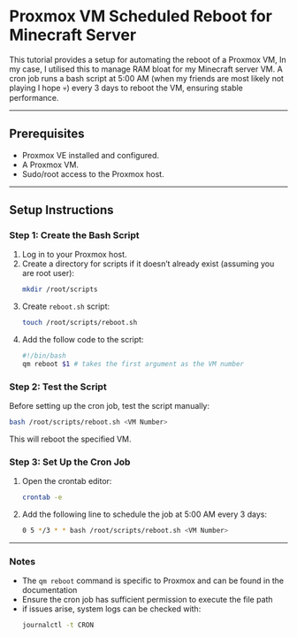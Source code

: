 # Proxmox VM Scheduled Reboot for Minecraft Server  

This tutorial provides a setup for automating the reboot of a Proxmox VM, In my case, I utilised this to manage RAM bloat for my Minecraft server VM. A cron job runs a bash script at 5:00 AM (when my friends are most likely not playing I hope 💀) every 3 days to reboot the VM, ensuring stable performance.  

---

## Prerequisites  

- Proxmox VE installed and configured.  
- A Proxmox VM.  
- Sudo/root access to the Proxmox host.  

---

## Setup Instructions  

### Step 1: Create the Bash Script  

1. Log in to your Proxmox host.  
2. Create a directory for scripts if it doesn’t already exist (assuming you are root user):  
    ```bash  
    mkdir /root/scripts  
    ```
3. Create `reboot.sh` script:
    ```bash
    touch /root/scripts/reboot.sh
    ```
4. Add the follow code to the script:
    ```bash
    #!/bin/bash
    qm reboot $1 # takes the first argument as the VM number
    ```

### Step 2: Test the Script

Before setting up the cron job, test the script manually:
```bash
bash /root/scripts/reboot.sh <VM Number>
```
This will reboot the specified VM.

### Step 3: Set Up the Cron Job

1. Open the crontab editor:
    ```bash
    crontab -e  
    ```
2. Add the following line to schedule the job at 5:00 AM every 3 days:
    ```bash
    0 5 */3 * * bash /root/scripts/reboot.sh <VM Number>
    ```
--- 
### Notes
- The `qm reboot` command is specific to Proxmox and can be found in the documentation
- Ensure the cron job has sufficient permission to execute the file path
- if issues arise, system logs can be checked with:
    ```bash
    journalctl -t CRON
    ```



